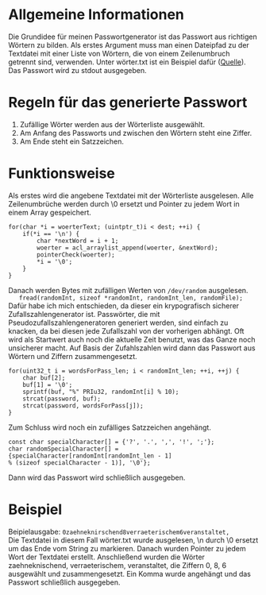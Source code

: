 # Allgemeine Informationen

Die Grundidee für meinen Passwortgenerator ist das Passwort aus richtigen Wörtern zu bilden.
Als erstes Argument muss man einen Dateipfad zu der Textdatei mit einer Liste von Wörtern, die von einem Zeilenumbruch getrennt sind, verwenden.
Unter wörter.txt ist ein Beispiel dafür ([Quelle](https://www.netzmafia.de/software/wordlists/deutsch.txt)).
Das Passwort wird zu stdout ausgegeben.

# Regeln für das generierte Passwort

1. Zufällige Wörter werden aus der Wörterliste ausgewählt.
2. Am Anfang des Passworts und zwischen den Wörtern steht eine Ziffer.
3. Am Ende steht ein Satzzeichen.

# Funktionsweise

Als erstes wird die angebene Textdatei mit der Wörterliste ausgelesen.
Alle Zeilenumbrüche werden durch \0 ersetzt und Pointer zu jedem Wort in einem Array gespeichert.
```
for(char *i = woerterText; (uintptr_t)i < dest; ++i) {
	if(*i == '\n') {
		char *nextWord = i + 1;
		woerter = acl_arraylist_append(woerter, &nextWord);
		pointerCheck(woerter);
		*i = '\0';
	}
}
```
Danach werden Bytes mit zufälligen Werten von `/dev/random` ausgelesen.<br>
`	fread(randomInt, sizeof *randomInt, randomInt_len, randomFile);`<br>
Dafür habe ich mich entschieden, da dieser ein krypografisch sicherer Zufallszahlengenerator ist.
Passwörter, die mit Pseudozufallszahlengeneratoren generiert werden, sind einfach zu knacken, da bei diesen jede Zufallszahl von der vorherigen abhängt.
Oft wird als Startwert auch noch die aktuelle Zeit benutzt, was das Ganze noch unsicherer macht.
Auf Basis der Zufahlszahlen wird dann das Passwort aus Wörtern und Ziffern zusammengesetzt.
```
for(uint32_t i = wordsForPass_len; i < randomInt_len; ++i, ++j) {
	char buf[2];
	buf[1] = '\0';
	sprintf(buf, "%" PRIu32, randomInt[i] % 10);
	strcat(password, buf);
	strcat(password, wordsForPass[j]);
}
```
Zum Schluss wird noch ein zufälliges Satzzeichen angehängt.
```
const char specialCharacter[] = {'?', '.', ',', '!', ';'};
char randomSpecialCharacter[] = {specialCharacter[randomInt[randomInt_len - 1]
% (sizeof specialCharacter - 1)], '\0'};
```
Dann wird das Passwort wird schließlich ausgegeben.

# Beispiel

Beipielausgabe: `0zaehneknirschend8verraeterischem6veranstaltet,`<br>
Die Textdatei in diesem Fall wörter.txt wurde ausgelesen, \\n durch \0 ersetzt um das Ende vom String zu markieren.
Danach wurden Pointer zu jedem Wort der Textdatei erstellt.
Anschließend wurden die Wörter zaehneknischend, verraeterischem, veranstaltet, die Ziffern 0, 8, 6 ausgewählt und zusammengesetzt.
Ein Komma wurde angehängt und das Passwort schließlich ausgegeben.
